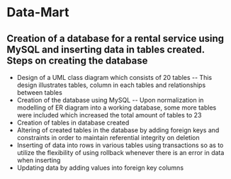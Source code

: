 # Data-Mart
## Creation of a database for a rental service using MySQL and inserting data in tables created. Steps on creating the database
- Design of a UML class diagram which consists of 20 tables
-- This design illustrates tables, column in each tables and relationships between tables
- Creation of the database using MySQL
-- Upon normalization in modelling of ER diagram into a working database, some more tables were included which increased the total amount of tables to 23
- Creation of tables in database created
- Altering of created tables in the database by adding foreign keys and constraints in order to maintain referential integrity on deletion
- Inserting of data into rows in various tables using transactions so as to utilize the flexibility of using rollback whenever there is an error in data when inserting
- Updating data by adding values into foreign key columns
